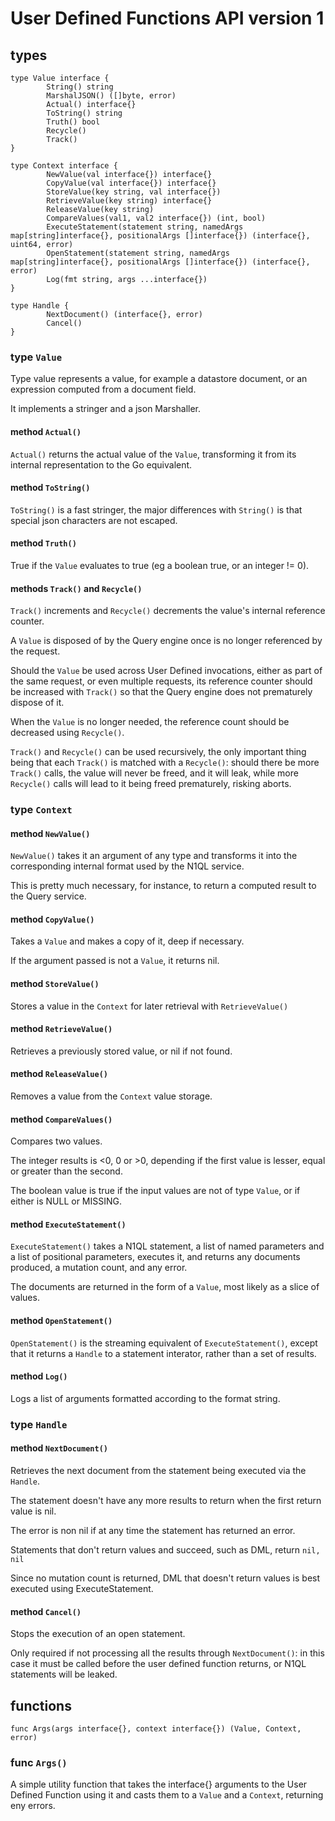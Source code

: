 # User Defined Functions API version 1

## types

    type Value interface {
            String() string
            MarshalJSON() ([]byte, error)
            Actual() interface{}
            ToString() string
            Truth() bool
            Recycle()
            Track()
    }

    type Context interface {
            NewValue(val interface{}) interface{}
            CopyValue(val interface{}) interface{}
            StoreValue(key string, val interface{})
            RetrieveValue(key string) interface{}
            ReleaseValue(key string)
            CompareValues(val1, val2 interface{}) (int, bool)
            ExecuteStatement(statement string, namedArgs map[string]interface{}, positionalArgs []interface{}) (interface{}, uint64, error)
            OpenStatement(statement string, namedArgs map[string]interface{}, positionalArgs []interface{}) (interface{}, error)
            Log(fmt string, args ...interface{})
    }

    type Handle {
            NextDocument() (interface{}, error)
            Cancel()
    }

### type `Value`

Type value represents a value, for example a datastore document, or an expression computed from a document field.

It implements a stringer and a json Marshaller.

#### method `Actual()`

`Actual()` returns the actual value of the `Value`, transforming it from its internal representation to the Go equivalent.

#### method `ToString()`

`ToString()` is a fast stringer, the major differences with `String()` is that special json characters are not escaped.

#### method `Truth()`

True if the `Value` evaluates to true (eg a boolean true, or an integer != 0).

#### methods `Track()` and `Recycle()`

`Track()` increments and `Recycle()` decrements the value's internal reference counter.

A `Value` is disposed of by the Query engine once is no longer referenced by the request.

Should the `Value` be used across User Defined invocations, either as part of the same request, or even multiple requests, its reference counter
should be increased with `Track()` so that the Query engine does not prematurely dispose of it.

When the `Value` is no longer needed, the reference count should be decreased using `Recycle()`.

`Track()` and `Recycle()` can be used recursively, the only important thing being that each `Track()` is matched with a `Recycle()`:
should there be more `Track()` calls, the value will never be freed, and it will leak, while more `Recycle()` calls will lead to it
being freed prematurely, risking aborts.

### type `Context`

#### method `NewValue()`

`NewValue()` takes it an argument of any type and transforms it into the corresponding internal format used by the N1QL service.

This is pretty much necessary, for instance, to return a computed result to the Query service.

#### method `CopyValue()`

Takes a `Value` and makes a copy of it, deep if necessary.

If the argument passed is not a `Value`, it returns nil.

#### method `StoreValue()`

Stores a value in the `Context` for later retrieval with `RetrieveValue()`

#### method `RetrieveValue()`

Retrieves a previously stored value, or nil if not found.

#### method `ReleaseValue()`

Removes a value from the `Context` value storage.

#### method `CompareValues()`

Compares two values.

The integer results is <0, 0 or >0, depending if the first value is lesser, equal or greater than the second.

The boolean value is true if the input values are not of type `Value`, or if either is NULL or MISSING.

#### method `ExecuteStatement()`

`ExecuteStatement()` takes a N1QL statement, a list of named parameters and a list of positional parameters, executes it, and
returns any documents produced, a mutation count, and any error.

The documents are returned in the form of a `Value`, most likely as a slice of values.

#### method `OpenStatement()`

`OpenStatement()` is the streaming equivalent of `ExecuteStatement()`, except that it returns a `Handle` to a statement interator, rather than a set of
results.

#### method `Log()`

Logs a list of arguments formatted according to the format string.

### type `Handle`

#### method `NextDocument()`

Retrieves the next document from the statement being executed via the `Handle`.

The statement doesn't have any more results to return when the first return value is nil.

The error is non nil if at any time the statement has returned an error.

Statements that don't return values and succeed, such as DML, return `nil, nil`

Since no mutation count is returned, DML that doesn't return values is best executed using ExecuteStatement.

#### method `Cancel()`

Stops the execution of an open statement.

Only required if not processing all the results through `NextDocument()`: in this case it must be called before the user defined function returns,
or N1QL statements will be leaked.

## functions

    func Args(args interface{}, context interface{}) (Value, Context, error)

### func `Args()`

A simple utility function that takes the interface{} arguments to the User Defined Function using it and casts them to a `Value` and a `Context`,
returning eny errors.
